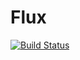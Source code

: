 # Flux

[![Build Status](https://travis-ci.org/one-more-minute/Flux.jl.svg?branch=master)](https://travis-ci.org/one-more-minute/Flux.jl)
